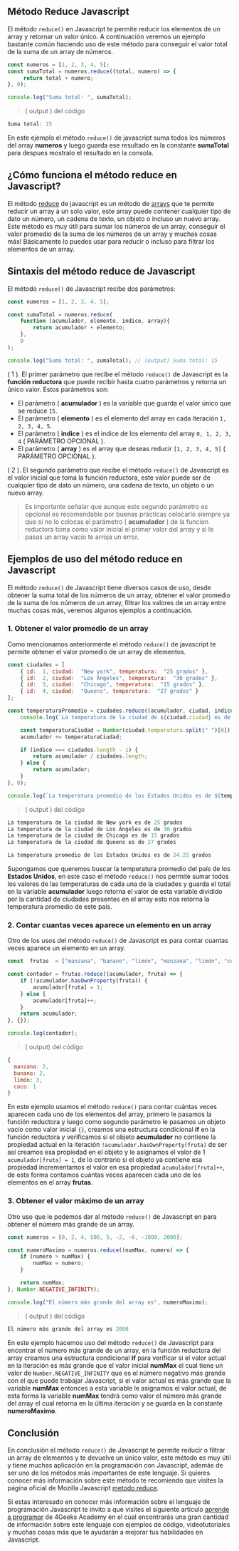 ## Método Reduce Javascript

El método `reduce()` en Javascript te permite reducir los elementos de un array y retornar un valor único. A continuación veremos un ejemplo bastante común haciendo uso de este método 
para conseguir el valor total de la suma de un array de números.

```js
const numeros = [1, 2, 3, 4, 5];
const sumaTotal = numeros.reduce((total, numero) => {
     return total + numero;
}, 0);

console.log("Suma total: ", sumaTotal);
```
>  ( output ) del código
```js
Suma total: 15
```

En este ejemplo el método `reduce()` de javascript suma todos los números del array  **numeros** y luego guarda ese resultado en la constante **sumaTotal** para despues 
mostralo el resultado en la consola.

## ¿Cómo funciona el método reduce en Javascript?   

El método [reduce](https://developer.mozilla.org/es/docs/Web/JavaScript/Reference/Global_Objects/Array/reduce) de javascript es un método de [arrays](https://4geeks.com/es/lesson/array-arreglo-en-javascript) 
que te permite reducir un array a un solo valor, este array puede contener cualquier tipo de dato un número, un cadena de texto, un objeto o incluso un nuevo array. Este método es muy útil para sumar los números de un array, conseguir el valor promedio de la suma de los números de un array y muchas cosas más! Básicamente lo puedes usar para reducir o incluso para 
filtrar los elementos de un array.

## Sintaxis del método reduce de Javascript

El método `reduce()` de Javascript recibe dos  parámetros:

```js
const numeros = [1, 2, 3, 4, 5];  

const sumaTotal = numeros.reduce(
    function (acumulador, elemento, indice, array){
        return acumulador + elemento;
    }, 
    0
);

console.log("Suma total: ", sumaTotal); // (output) Suma total: 15
```


( 1 ). El primer parámetro que recibe el método `reduce()` de Javascript es la **función reductora** que puede recibir hasta cuatro parámetros y retorna un único valor. Estos parámetros son:
 - El parámetro ( **acumulador** ) es la variable que guarda el valor único que se reduce `15`.
 - El parámetro ( **elemento** ) es el elemento del array en cada iteración `1, 2, 3, 4, 5`.
 - El parámetro ( **indice** ) es el índice de los elemento del array `0, 1, 2, 3, 4` ( PARÁMETRO OPCIONAL ).
 - El parámetro ( **array** ) es el array que deseas reducir `[1, 2, 3, 4, 5]` ( PARÁMETRO OPCIONAL ).

( 2 ). El segundo parámetro que recibe el método `reduce()` de Javascript es el valor inicial que toma la función reductora, este valor puede ser de cualquier tipo de dato un número, una cadena de texto, un objeto o un nuevo array.  

> Es importante señalar que aunque este segundo parámetro es opcional es recomendable por buenas prácticas colocarlo siempre ya que si no lo colocas el parámetro ( **acumulador** ) de la funcion reductora toma como valor inicial el primer valor del array y si le pasas un array vacío te arroja un error.

## Ejemplos de uso del método reduce en Javascript

El método `reduce()` de Javascript tiene diversos casos de uso, desde obtener la suma total de los números de un array, obtener el valor promedio de la suma de los números de un array, 
filtrar los valores de un array entre muchas cosas más, veremos algunos ejemplos a continuación.

### 1. Obtener el valor promedio de un array

Como mencionamos anteriormente el método `reduce()` de javascript te permite obtener el valor promedio de un array de elementos.

```js 
const ciudades = [
    { id:  1, ciudad:  "New york", temperatura:  "25 grados" },
    { id:  2, ciudad:  "Los Ángeles", temperatura:  "30 grados" },
    { id:  3, ciudad:  "Chicago", temperatura:  "15 grados" },
    { id:  4, ciudad:  "Queens", temperatura:  "27 grados" }
];

const temperaturaPromedio = ciudades.reduce((acumulador, ciudad, indice) => {
    console.log(`La temperatura de la ciudad de ${ciudad.ciudad} es de ${ciudad.temperatura}`);

    const temperaturaCiudad = Number(ciudad.temperatura.split(" ")[0]);
    acumulador += temperaturaCiudad;

    if (indice === ciudades.length - 1) {
        return acumulador / ciudades.length;
    } else {
        return acumulador;
    }
}, 0);

console.log(`La temperatura promedio de los Estados Unidos es de ${temperaturaPromedio} grados`);
```
> ( output ) del código
```js
La temperatura de la ciudad de New york es de 25 grados
La temperatura de la ciudad de Los Ángeles es de 30 grados      
La temperatura de la ciudad de Chicago es de 15 grados
La temperatura de la ciudad de Queens es de 27 grados

La temperatura promedio de los Estados Unidos es de 24.25 grados
```

Supongamos que queremos buscar la temperatura promedio del país de los **Estados Unidos**, en este caso el método  `reduce()` nos permite sumar todos los valores de las temperaturas 
de cada una de la ciudades y guarda el total en la variable **acumulador** luego retorna el valor de esta variable dividido por la cantidad de ciudades presentes en el array esto 
nos retorna la temperatura promedio de este país.

### 2. Contar cuantas veces aparece un elemento en un array

Otro de los usos del método  `reduce()` de Javascript es para contar cuantas veces aparece un elemento en un array.

```js
const  frutas  = ["manzana", "banano", "limón", "manzana", "limón", "coco", "banano", "limón"];

const contador = frutas.reduce((acumulador, fruta) => {
    if (!acumulador.hasOwnProperty(fruta)) {
        acumulador[fruta] = 1;
    } else {
        acumulador[fruta]++;
    }
    return acumulador;
}, {});

console.log(contador);
```
> ( output) del código
```js
{ 
  manzana: 2, 
  banano: 2,  
  limón: 3, 
  coco: 1 
}
```

En este ejemplo usamos el método `reduce()` para contar cuántas veces aparecen cada uno de los elementos del array, primero le pasamos la función reductora y luego como segundo 
parámetro le pasamos un objeto vacío como valor inicial `{}`, creamos una estructura condicional **if** en la función reductora y verificamos si el objeto **acumulador** no contiene la 
propiedad actual en la iteración `!acumulador.hasOwnProperty(fruta)` de ser así creamos esa propiedad en el objeto y le asignamos el valor de 1 `acumulador[fruta] = 1`, de lo contrario 
si el objeto ya contiene esa propiedad incrementamos el valor en esa propiedad `acumulador[fruta]++`, de esta forma contamos cuántas veces aparecen cada uno de los elementos en el array **frutas**.

### 3. Obtener el valor máximo de un array

Otro uso que le podemos dar al método `reduce()` de Javascript en para obtener el número más grande de un array.

```js
const numeros = [0, 2, 4, 500, 5, -2, -6, -1000, 2000];

const numeroMaximo = numeros.reduce((numMax, numero) => {
    if (numero > numMax) {
        numMax = numero;
    }

    return numMax;
}, Number.NEGATIVE_INFINITY);

console.log("El número más grande del array es", numeroMaximo);
```
> ( output ) del código
```js
El número más grande del array es 2000
```

En este ejemplo hacemos uso del método `reduce()` de Javascript para encontrar el número más grande de un array, en la función reductora del array creamos una estructura condicional 
**if** para verificar si el valor actual en la iteración es más grande que el valor inicial **numMax** el cual tiene un valor de `Number.NEGATIVE_INFINITY` que es el número negativo más 
grande con el que puede trabajar Javascript, si el valor actual es más grande que la variable **numMax** entonces a esta variable le asignamos el valor actual, de esta forma la variable 
**numMax** tendrá como valor el número más grande del array el cual retorna en la última iteración y se guarda en la constante **numeroMaximo**.

## Conclusión

En conclusión el método `reduce()` de Javascript te permite reducir o filtrar un array de elementos y te devuelve un único valor, este método es muy útil y tiene muchas aplicación en la 
programación con Javascript, además de ser uno de los métodos más importantes de este lenguaje. Si quieres conocer más información sobre este método te recomiendo que visites 
la página oficial de Mozilla Javascript [metodo reduce](https://developer.mozilla.org/es/docs/Web/JavaScript/Reference/Global_Objects/Array/reduce).

Si estas interesado en conocer más información sobre el lenguaje de programación Javascript te invito a que visites el siguiente articulo [aprende a programar](https://4geeks.com/es/lesson/que-es-javascript-aprende-a-programar-en-javascript) 
de 4Geeks Academy en el cual encontrarás una gran cantidad de información sobre este lenguaje con ejemplos de código, videotutoriales y muchas cosas más que te ayudarán a mejorar tus 
habilidades en Javascript.
